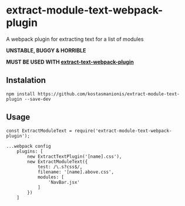 # extract-module-text-webpack-plugin
A webpack plugin for extracting text for a list of modules

**UNSTABLE, BUGGY & HORRIBLE**

**MUST BE USED WITH [extract-text-webpack-plugin](https://github.com/webpack/extract-text-webpack-plugin)**

## Instalation

`npm install https://github.com/kostasmanionis/extract-module-text-plugin --save-dev`

## Usage

```
const ExtractModuleText = require('extract-module-text-webpack-plugin');

...webpack config
    plugins: [
        new ExtractTextPlugin('[name].css'),
        new ExtractModuleText({
            test: /\.s?css$/,
            filename: '[name].above.css',
            modules: [
                'NavBar.jsx'
            ]
        })
    ]
```